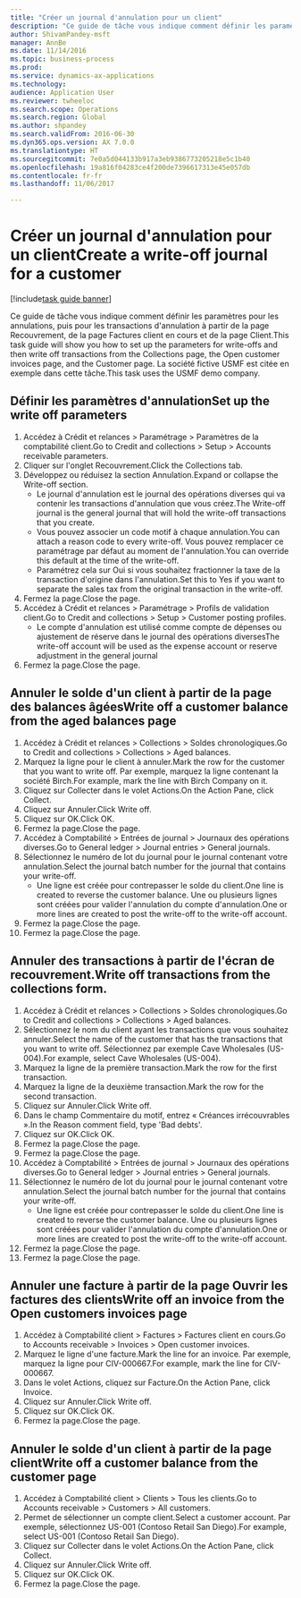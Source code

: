 ```yaml
--- 
title: "Créer un journal d'annulation pour un client"
description: "Ce guide de tâche vous indique comment définir les paramètres pour les annulations, puis pour les transactions d'annulation à partir de la page Recouvrement, de la page Factures client en cours et de la page Client."
author: ShivamPandey-msft
manager: AnnBe
ms.date: 11/14/2016
ms.topic: business-process
ms.prod: 
ms.service: dynamics-ax-applications
ms.technology: 
audience: Application User
ms.reviewer: twheeloc
ms.search.scope: Operations
ms.search.region: Global
ms.author: shpandey
ms.search.validFrom: 2016-06-30
ms.dyn365.ops.version: AX 7.0.0
ms.translationtype: HT
ms.sourcegitcommit: 7e0a5d044133b917a3eb9386773205218e5c1b40
ms.openlocfilehash: 19a816f04283ce4f200de7396617313e45e057db
ms.contentlocale: fr-fr
ms.lasthandoff: 11/06/2017

---
```

# <a name="create-a-write-off-journal-for-a-customer"></a><span data-ttu-id="fc887-103">Créer un journal d'annulation pour un client</span><span class="sxs-lookup"><span data-stu-id="fc887-103">Create a write-off journal for a customer</span></span>

[!include[task guide banner](../../includes/task-guide-banner.md)]

<span data-ttu-id="fc887-104">Ce guide de tâche vous indique comment définir les paramètres pour les annulations, puis pour les transactions d'annulation à partir de la page Recouvrement, de la page Factures client en cours et de la page Client.</span><span class="sxs-lookup"><span data-stu-id="fc887-104">This task guide will show you how to set up the parameters for write-offs and then write off transactions from the Collections page, the Open customer invoices page, and the Customer page.</span></span> <span data-ttu-id="fc887-105">La société fictive USMF est citée en exemple dans cette tâche.</span><span class="sxs-lookup"><span data-stu-id="fc887-105">This task uses the USMF demo company.</span></span>


## <a name="set-up-the-write-off-parameters"></a><span data-ttu-id="fc887-106">Définir les paramètres d'annulation</span><span class="sxs-lookup"><span data-stu-id="fc887-106">Set up the write off parameters</span></span>
1. <span data-ttu-id="fc887-107">Accédez à Crédit et relances > Paramétrage > Paramètres de la comptabilité client.</span><span class="sxs-lookup"><span data-stu-id="fc887-107">Go to Credit and collections > Setup > Accounts receivable parameters.</span></span>
2. <span data-ttu-id="fc887-108">Cliquer sur l'onglet Recouvrement.</span><span class="sxs-lookup"><span data-stu-id="fc887-108">Click the Collections tab.</span></span>
3. <span data-ttu-id="fc887-109">Développez ou réduisez la section Annulation.</span><span class="sxs-lookup"><span data-stu-id="fc887-109">Expand or collapse the Write-off section.</span></span>
    * <span data-ttu-id="fc887-110">Le journal d'annulation est le journal des opérations diverses qui va contenir les transactions d'annulation que vous créez.</span><span class="sxs-lookup"><span data-stu-id="fc887-110">The Write-off journal is the general journal that will hold the write-off transactions that you create.</span></span>  
    * <span data-ttu-id="fc887-111">Vous pouvez associer un code motif à chaque annulation.</span><span class="sxs-lookup"><span data-stu-id="fc887-111">You can attach a reason code to every write-off.</span></span> <span data-ttu-id="fc887-112">Vous pouvez remplacer ce paramétrage par défaut au moment de l'annulation.</span><span class="sxs-lookup"><span data-stu-id="fc887-112">You can override this default at the time of the write-off.</span></span>  
    * <span data-ttu-id="fc887-113">Paramétrez cela sur Oui si vous souhaitez fractionner la taxe de la transaction d'origine dans l'annulation.</span><span class="sxs-lookup"><span data-stu-id="fc887-113">Set this to Yes if you want to separate the sales tax from the original transaction in the write-off.</span></span>  
4. <span data-ttu-id="fc887-114">Fermez la page.</span><span class="sxs-lookup"><span data-stu-id="fc887-114">Close the page.</span></span>
5. <span data-ttu-id="fc887-115">Accédez à Crédit et relances > Paramétrage > Profils de validation client.</span><span class="sxs-lookup"><span data-stu-id="fc887-115">Go to Credit and collections > Setup > Customer posting profiles.</span></span>
    * <span data-ttu-id="fc887-116">Le compte d'annulation est utilisé comme compte de dépenses ou ajustement de réserve dans le journal des opérations diverses</span><span class="sxs-lookup"><span data-stu-id="fc887-116">The write-off account will be used as the expense account or reserve adjustment in the general journal</span></span>   
6. <span data-ttu-id="fc887-117">Fermez la page.</span><span class="sxs-lookup"><span data-stu-id="fc887-117">Close the page.</span></span>

## <a name="write-off-a-customer-balance-from-the-aged-balances-page"></a><span data-ttu-id="fc887-118">Annuler le solde d'un client à partir de la page des balances âgées</span><span class="sxs-lookup"><span data-stu-id="fc887-118">Write off a customer balance from the aged balances page</span></span>
1. <span data-ttu-id="fc887-119">Accédez à Crédit et relances > Collections > Soldes chronologiques.</span><span class="sxs-lookup"><span data-stu-id="fc887-119">Go to Credit and collections > Collections > Aged balances.</span></span>
2. <span data-ttu-id="fc887-120">Marquez la ligne pour le client à annuler.</span><span class="sxs-lookup"><span data-stu-id="fc887-120">Mark the row for the customer that you want to write off.</span></span> <span data-ttu-id="fc887-121">Par exemple, marquez la ligne contenant la société Birch.</span><span class="sxs-lookup"><span data-stu-id="fc887-121">For example, mark the line with Birch Company on it.</span></span>
3. <span data-ttu-id="fc887-122">Cliquez sur Collecter dans le volet Actions.</span><span class="sxs-lookup"><span data-stu-id="fc887-122">On the Action Pane, click Collect.</span></span>
4. <span data-ttu-id="fc887-123">Cliquez sur Annuler.</span><span class="sxs-lookup"><span data-stu-id="fc887-123">Click Write off.</span></span>
5. <span data-ttu-id="fc887-124">Cliquez sur OK.</span><span class="sxs-lookup"><span data-stu-id="fc887-124">Click OK.</span></span>
6. <span data-ttu-id="fc887-125">Fermez la page.</span><span class="sxs-lookup"><span data-stu-id="fc887-125">Close the page.</span></span>
7. <span data-ttu-id="fc887-126">Accédez à Comptabilité > Entrées de journal > Journaux des opérations diverses.</span><span class="sxs-lookup"><span data-stu-id="fc887-126">Go to General ledger > Journal entries > General journals.</span></span>
8. <span data-ttu-id="fc887-127">Sélectionnez le numéro de lot du journal pour le journal contenant votre annulation.</span><span class="sxs-lookup"><span data-stu-id="fc887-127">Select the journal batch number for the journal that contains your write-off.</span></span>
    * <span data-ttu-id="fc887-128">Une ligne est créée pour contrepasser le solde du client.</span><span class="sxs-lookup"><span data-stu-id="fc887-128">One line is created to reverse the customer balance.</span></span> <span data-ttu-id="fc887-129">Une ou plusieurs lignes sont créées pour valider l'annulation du compte d'annulation.</span><span class="sxs-lookup"><span data-stu-id="fc887-129">One or more lines are created to post the write-off to the write-off account.</span></span>  
9. <span data-ttu-id="fc887-130">Fermez la page.</span><span class="sxs-lookup"><span data-stu-id="fc887-130">Close the page.</span></span>
10. <span data-ttu-id="fc887-131">Fermez la page.</span><span class="sxs-lookup"><span data-stu-id="fc887-131">Close the page.</span></span>

## <a name="write-off-transactions-from-the-collections-form"></a><span data-ttu-id="fc887-132">Annuler des transactions à partir de l'écran de recouvrement.</span><span class="sxs-lookup"><span data-stu-id="fc887-132">Write off transactions from the collections form.</span></span>
1. <span data-ttu-id="fc887-133">Accédez à Crédit et relances > Collections > Soldes chronologiques.</span><span class="sxs-lookup"><span data-stu-id="fc887-133">Go to Credit and collections > Collections > Aged balances.</span></span>
2. <span data-ttu-id="fc887-134">Sélectionnez le nom du client ayant les transactions que vous souhaitez annuler.</span><span class="sxs-lookup"><span data-stu-id="fc887-134">Select the name of the customer that has the transactions that you want to write off.</span></span> <span data-ttu-id="fc887-135">Sélectionnez par exemple Cave Wholesales (US-004).</span><span class="sxs-lookup"><span data-stu-id="fc887-135">For example, select Cave Wholesales (US-004).</span></span>
3. <span data-ttu-id="fc887-136">Marquez la ligne de la première transaction.</span><span class="sxs-lookup"><span data-stu-id="fc887-136">Mark the row for the first transaction.</span></span>
4. <span data-ttu-id="fc887-137">Marquez la ligne de la deuxième transaction.</span><span class="sxs-lookup"><span data-stu-id="fc887-137">Mark the row for the second transaction.</span></span>
5. <span data-ttu-id="fc887-138">Cliquez sur Annuler.</span><span class="sxs-lookup"><span data-stu-id="fc887-138">Click Write off.</span></span>
6. <span data-ttu-id="fc887-139">Dans le champ Commentaire du motif, entrez « Créances irrécouvrables ».</span><span class="sxs-lookup"><span data-stu-id="fc887-139">In the Reason comment field, type 'Bad debts'.</span></span>
7. <span data-ttu-id="fc887-140">Cliquez sur OK.</span><span class="sxs-lookup"><span data-stu-id="fc887-140">Click OK.</span></span>
8. <span data-ttu-id="fc887-141">Fermez la page.</span><span class="sxs-lookup"><span data-stu-id="fc887-141">Close the page.</span></span>
9. <span data-ttu-id="fc887-142">Fermez la page.</span><span class="sxs-lookup"><span data-stu-id="fc887-142">Close the page.</span></span>
10. <span data-ttu-id="fc887-143">Accédez à Comptabilité > Entrées de journal > Journaux des opérations diverses.</span><span class="sxs-lookup"><span data-stu-id="fc887-143">Go to General ledger > Journal entries > General journals.</span></span>
11. <span data-ttu-id="fc887-144">Sélectionnez le numéro de lot du journal pour le journal contenant votre annulation.</span><span class="sxs-lookup"><span data-stu-id="fc887-144">Select the journal batch number for the journal that contains your write-off.</span></span>
    * <span data-ttu-id="fc887-145">Une ligne est créée pour contrepasser le solde du client.</span><span class="sxs-lookup"><span data-stu-id="fc887-145">One line is created to reverse the customer balance.</span></span> <span data-ttu-id="fc887-146">Une ou plusieurs lignes sont créées pour valider l'annulation du compte d'annulation.</span><span class="sxs-lookup"><span data-stu-id="fc887-146">One or more lines are created to post the write-off to the write-off account.</span></span>  
12. <span data-ttu-id="fc887-147">Fermez la page.</span><span class="sxs-lookup"><span data-stu-id="fc887-147">Close the page.</span></span>
13. <span data-ttu-id="fc887-148">Fermez la page.</span><span class="sxs-lookup"><span data-stu-id="fc887-148">Close the page.</span></span>

## <a name="write-off-an-invoice-from-the-open-customers-invoices-page"></a><span data-ttu-id="fc887-149">Annuler une facture à partir de la page Ouvrir les factures des clients</span><span class="sxs-lookup"><span data-stu-id="fc887-149">Write off an invoice from the Open customers invoices page</span></span>
1. <span data-ttu-id="fc887-150">Accédez à Comptabilité client > Factures > Factures client en cours.</span><span class="sxs-lookup"><span data-stu-id="fc887-150">Go to Accounts receivable > Invoices > Open customer invoices.</span></span>
2. <span data-ttu-id="fc887-151">Marquez le ligne d'une facture.</span><span class="sxs-lookup"><span data-stu-id="fc887-151">Mark the line for an invoice.</span></span> <span data-ttu-id="fc887-152">Par exemple, marquez la ligne pour CIV-000667.</span><span class="sxs-lookup"><span data-stu-id="fc887-152">For example, mark the line for CIV-000667.</span></span>
3. <span data-ttu-id="fc887-153">Dans le volet Actions, cliquez sur Facture.</span><span class="sxs-lookup"><span data-stu-id="fc887-153">On the Action Pane, click Invoice.</span></span>
4. <span data-ttu-id="fc887-154">Cliquez sur Annuler.</span><span class="sxs-lookup"><span data-stu-id="fc887-154">Click Write off.</span></span>
5. <span data-ttu-id="fc887-155">Cliquez sur OK.</span><span class="sxs-lookup"><span data-stu-id="fc887-155">Click OK.</span></span>
6. <span data-ttu-id="fc887-156">Fermez la page.</span><span class="sxs-lookup"><span data-stu-id="fc887-156">Close the page.</span></span>

## <a name="write-off-a-customer-balance-from-the-customer-page"></a><span data-ttu-id="fc887-157">Annuler le solde d'un client à partir de la page client</span><span class="sxs-lookup"><span data-stu-id="fc887-157">Write off a customer balance from the customer page</span></span>
1. <span data-ttu-id="fc887-158">Accédez à Comptabilité client > Clients > Tous les clients.</span><span class="sxs-lookup"><span data-stu-id="fc887-158">Go to Accounts receivable > Customers > All customers.</span></span>
2. <span data-ttu-id="fc887-159">Permet de sélectionner un compte client.</span><span class="sxs-lookup"><span data-stu-id="fc887-159">Select a customer account.</span></span> <span data-ttu-id="fc887-160">Par exemple, sélectionnez US-001 (Contoso Retail San Diego).</span><span class="sxs-lookup"><span data-stu-id="fc887-160">For example, select US-001 (Contoso Retail San Diego).</span></span>
3. <span data-ttu-id="fc887-161">Cliquez sur Collecter dans le volet Actions.</span><span class="sxs-lookup"><span data-stu-id="fc887-161">On the Action Pane, click Collect.</span></span>
4. <span data-ttu-id="fc887-162">Cliquez sur Annuler.</span><span class="sxs-lookup"><span data-stu-id="fc887-162">Click Write off.</span></span>
5. <span data-ttu-id="fc887-163">Cliquez sur OK.</span><span class="sxs-lookup"><span data-stu-id="fc887-163">Click OK.</span></span>
6. <span data-ttu-id="fc887-164">Fermez la page.</span><span class="sxs-lookup"><span data-stu-id="fc887-164">Close the page.</span></span>



